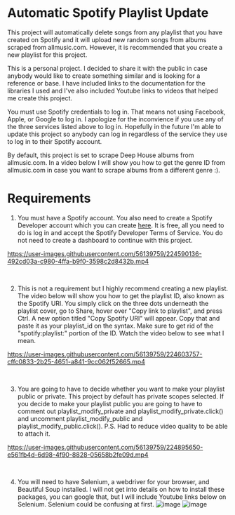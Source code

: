 # Automatic Spotify Playlist Update
This project will automatically delete songs from any playlist that you have created on Spotify and it will upload new random songs from albums scraped from allmusic.com. However, it is recommended that you create a new playlist for this project.

This is a personal project. I decided to share it with the public in case anybody would like to create something similar and is looking for a reference or base.
I have included links to the documentation for the libraries I used and I've also included Youtube links to videos that helped me create this project.

You must use Spotify credentials to log in. That means not using Facebook, Apple, or Google to log in. I apologize for the inconvience if you use any of the three services listed above to log in. Hopefully in the future I'm able to update this project so anybody can log in regardless of the service they use to log in to their Spotify account. 

By default, this project is set to scrape Deep House albums from allmusic.com. In a video below I will show you how to get the genre ID from allmusic.com in case you want to scrape albums from a different genre :).

# Requirements
1. You must have a Spotify account. You also need to create a Spotify Developer account which you can create [here](https://developer.spotify.com/dashboard/). It is free, all you need to do is log in and accept the Spotify Developer Terms of Service. You do not need to create a dashboard to continue with this project.

https://user-images.githubusercontent.com/56139759/224590136-492cd03a-c980-4ffa-b9f0-3598c2d8432b.mp4

<br />


2. This is not a requirement but I highly recommend creating a new playlist. The video below will show you how to get the playlist ID, also known as the Spotify URI. You simply click on the three dots underneath the playlist cover, go to Share, hover over "Copy link to playlist", and press Ctrl. A new option titled "Copy Spotify URI" will appear. Copy that and paste it as your playlist_id on the syntax. Make sure to get rid of the "spotify:playlist:" portion of the ID. Watch the video below to see  what I mean.

https://user-images.githubusercontent.com/56139759/224603757-cffc0833-2b25-4651-a841-9cc062f52665.mp4

<br />

3. You are going to have to decide whether you want to make your playlist public or private. This project by default has private scopes selected. If you decide to make your playlist public you are going to have to comment out playlist_modify_private and playlist_modify_private.click() and uncomment playlist_modify_public and playlist_modify_public.click(). P.S. Had to reduce video quality to be able to attach it.


https://user-images.githubusercontent.com/56139759/224895650-e561fb4d-6d98-4f90-8828-05658b2fe09d.mp4

<br />

4. You will need to have Selenium, a webdriver for your browser, and Beautiful Soup installed. I will not get into details on how to install these packages, you can google that, but I will include Youtube links below on Selenium. Selenium could be confusing at first.
![image](https://user-images.githubusercontent.com/56139759/224896679-57e6ee97-8b22-49d0-99fc-fb3479a54573.png)
![image](https://user-images.githubusercontent.com/56139759/224896734-50e0081d-c209-4fd6-8f3e-a7baa24c4f4c.png)


